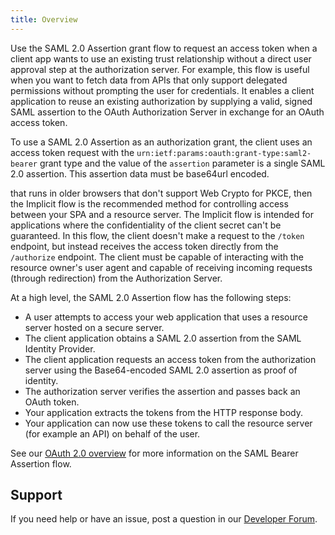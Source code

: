 ```yaml
---
title: Overview
---
```


Use the SAML 2.0 Assertion grant flow to request an access token when a client app wants to use an existing trust relationship without a direct user approval step at the authorization server. For example, this flow is useful when you want to fetch data from APIs that only support delegated permissions without prompting the user for credentials. It enables a client application to reuse an existing authorization by supplying a valid, signed SAML assertion to the OAuth Authorization Server in exchange for an OAuth access token.

To use a SAML 2.0 Assertion as an authorization grant, the client uses an access token request with the `urn:ietf:params:oauth:grant-type:saml2-bearer` grant type and the value of the `assertion` parameter is a single SAML 2.0 assertion. This assertion data must be base64url encoded.



 that runs in older browsers that don't support Web Crypto for PKCE, then the Implicit flow is the recommended method for controlling access between your SPA and a resource server. The Implicit flow is intended for applications where the confidentiality of the client secret can't be guaranteed. In this flow, the client doesn't make a request to the `/token` endpoint, but instead receives the access token directly from the `/authorize` endpoint. The client must be capable of interacting with the resource owner's user agent and capable of receiving incoming requests (through redirection) from the Authorization Server.

At a high level, the SAML 2.0 Assertion flow has the following steps:

- A user attempts to access your web application that uses a resource server hosted on a secure server.
- The client application obtains a SAML 2.0 assertion from the SAML Identity Provider.
- The client application requests an access token from the authorization server using the Base64-encoded SAML 2.0 assertion as proof of identity.
- The authorization server verifies the assertion and passes back an OAuth token.
- Your application extracts the tokens from the HTTP response body.
- Your application can now use these tokens to call the resource server (for example an API) on behalf of the user.

See our [OAuth 2.0 overview](/docs/concepts/oauth-openid/#saml2-flow) for more information on the SAML Bearer Assertion flow.

## Support

If you need help or have an issue, post a question in our [Developer Forum](https://devforum.okta.com).

<NextSectionLink/>
